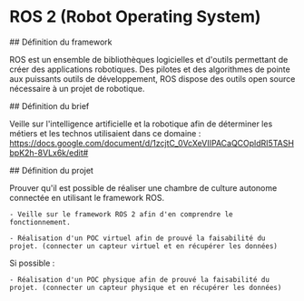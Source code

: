 # ROS 2 (Robot Operating System)

## Définition du framework

ROS est un ensemble de bibliothèques logicielles et d'outils permettant de créer des applications robotiques. Des pilotes et des algorithmes de pointe aux puissants outils de développement, ROS dispose des outils open source nécessaire à un projet de robotique.

## Définition du brief

Veille sur l'intelligence artificielle et la robotique afin de déterminer les métiers et les technos utilisaient dans ce domaine : 
    https://docs.google.com/document/d/1zcjtC_0VcXeVIIPACaQCOpldRI5TASHbpK2h-8VLx6k/edit#

## Définition du projet

Prouver qu'il est possible de réaliser une chambre de culture autonome connectée en utilisant le framework ROS.

    - Veille sur le framework ROS 2 afin d'en comprendre le fonctionnement.

    - Réalisation d'un POC virtuel afin de prouvé la faisabilité du projet. (connecter un capteur virtuel et en récupérer les données)


Si possible : 

    - Réalisation d'un POC physique afin de prouvé la faisabilité du projet. (connecter un capteur physique et en récupérer les données)
